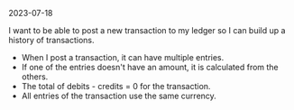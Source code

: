 2023-07-18

I want to be able to post a new transaction to my ledger so I can build up a history of transactions.

* When I post a transaction, it can have multiple entries.
* If one of the entries doesn't have an amount, it is calculated from the others.
* The total of debits - credits = 0 for the transaction.
* All entries of the transaction use the same currency.